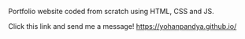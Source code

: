 Portfolio website coded from scratch using HTML, CSS and JS.

Click this link and send me a message! 
https://yohanpandya.github.io/
